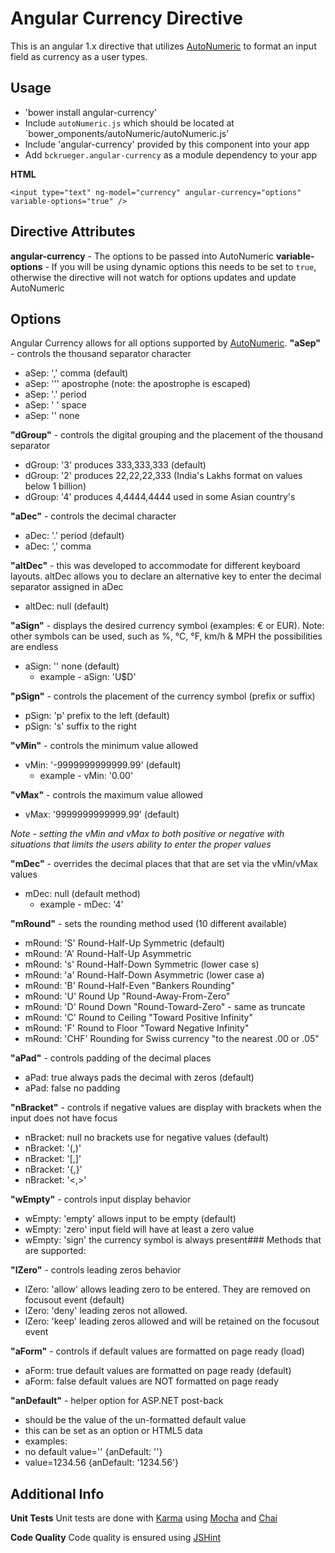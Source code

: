 # Angular Currency Directive
This is an angular 1.x directive that utilizes [AutoNumeric](https://github.com/BobKnothe/autoNumeric) to format an input field as currency as a user types.

## Usage
* 'bower install angular-currency'
* Include `autoNumeric.js` which should be located at `bower_omponents/autoNumeric/autoNumeric.js'
* Include 'angular-currency' provided by this component into your app
* Add `bckrueger.angular-currency` as a module dependency to your app

**HTML**
```
<input type="text" ng-model="currency" angular-currency="options" variable-options="true" />
```

## Directive Attributes
**angular-currency** - The options to be passed into AutoNumeric
**variable-options** - If you will be using dynamic options this needs to be set to `true`, otherwise the directive will not watch for options updates and update AutoNumeric

## Options
Angular Currency allows for all options supported by [AutoNumeric](https://github.com/BobKnothe/autoNumeric#default-settings--supported-options).
**"aSep"** - controls the thousand separator character

-	aSep: ','	comma (default)
-	aSep: '\''	apostrophe (note: the apostrophe is escaped)
-	aSep: '.'	period
-	aSep: ' '	space
-	aSep: ''	none

**"dGroup"** - controls the digital grouping and the placement of the thousand separator

-	dGroup: '3'	 produces 333,333,333   (default)
-	dGroup: '2'	 produces 22,22,22,333 (India's Lakhs format on values below 1 billion)
-	dGroup: '4'	 produces 4,4444,4444 used in some Asian country's

**"aDec"** - controls the decimal character

-	aDec: '.'	period   (default)
-	aDec: ','	comma

**"altDec"** - this was developed to accommodate for different keyboard layouts. altDec allows you to declare an alternative key to enter the decimal separator assigned in aDec

-	altDec: null   (default)

**"aSign"** - displays the desired currency symbol (examples: &#8364; or EUR). Note: other symbols can be used, such as %, &deg;C, &deg;F, km/h & MPH the possibilities are endless

-	aSign: '' none   (default)
	- example - aSign: 'U$D' 

**"pSign"** - controls the placement of the currency symbol (prefix or suffix)

-	pSign: 'p' prefix to the left   (default)
-	pSign: 's' suffix to the right

**"vMin"** - controls the minimum value allowed

-	vMin: '-9999999999999.99'   (default)
	- example - vMin: '0.00'

**"vMax"** - controls the maximum value allowed

-	vMax: '9999999999999.99'   (default)

*Note - setting the vMin and vMax to both positive or negative with situations that limits the users ability to enter the proper values*  

**"mDec"** - overrides the decimal places that that are set via the vMin/vMax values

- 	mDec: null   (default method) 
	- example - mDec: '4'

**"mRound"** - sets the rounding method used (10 different available)

- 	mRound: 'S'	Round-Half-Up Symmetric   (default)
- 	mRound: 'A'	Round-Half-Up Asymmetric
- 	mRound: 's'	Round-Half-Down Symmetric (lower case s)
- 	mRound: 'a'	Round-Half-Down Asymmetric (lower case a)
- 	mRound: 'B'	Round-Half-Even "Bankers Rounding"
- 	mRound: 'U'	Round Up "Round-Away-From-Zero"
- 	mRound: 'D'	Round Down "Round-Toward-Zero" - same as truncate
- 	mRound: 'C'	Round to Ceiling "Toward Positive Infinity"
- 	mRound: 'F'	Round to Floor "Toward Negative Infinity"
- 	mRound: 'CHF'	Rounding for Swiss currency "to the nearest .00 or .05"

**"aPad"** - controls padding of the decimal places

- 	aPad: true		always pads the decimal with zeros (default)
- 	aPad: false  	no padding

**"nBracket"** - controls if negative values are display with brackets when the input does not have focus

-	nBracket: null	 no brackets use for negative values (default)
-	nBracket: '(,)'
-	nBracket: '[,]'
-	nBracket: '{,}'
-	nBracket: '<,>'

**"wEmpty"** - controls input display behavior

-	wEmpty: 'empty'	allows input to be empty   (default)
-	wEmpty: 'zero'	input field will have at least a zero value
-	wEmpty: 'sign'	the currency symbol is always present###  Methods that are supported:
    

**"lZero"** - controls leading zeros behavior

-	lZero: 'allow'	allows leading zero to be entered. They are removed on focusout event (default)
-	lZero: 'deny'	leading zeros not allowed.
-	lZero: 'keep'	leading zeros allowed and will be retained on the focusout event

**"aForm"** - controls if default values are formatted on page ready (load)

-	aForm: true	default values are formatted on page ready (default)
-	aForm: false	default values are NOT formatted on page ready

**"anDefault"** - helper option for ASP.NET post-back

- 	should be the value of the un-formatted default value
-	this can be set as an option or HTML5 data
-	examples:
-	no default value='' {anDefault: ''}
-	value=1234.56 {anDefault: '1234.56'}


## Additional Info
**Unit Tests**
Unit tests are done with [Karma](http://karma-runner.github.io/0.13/index.html) using [Mocha](https://mochajs.org/) and [Chai](http://chaijs.com/)

**Code Quality**
Code quality is ensured using [JSHint](http://jshint.com/)